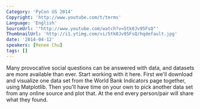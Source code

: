```yaml
---
Category: 'PyCon US 2014'
Copyright: 'http://www.youtube.com/t/terms'
Language: 'English'
SourceUrl: '"http://www.youtube.com/watch?v=5tk0Jv95FsQ"'
ThumbnailUrl: 'http://i1.ytimg.com/vi/5tk0Jv95FsQ/hqdefault.jpg'
date: '2014-04-12'
speakers: [Renee Chu]
tags: []
---
```

Many provocative social questions can be answered with data, and datasets are more available than ever. Start working with it here. First we'll download and visualize one data set from the World Bank Indicators page together, using Matplotlib. Then you'll have time on your own to pick another data set from any online source and plot that. At the end every person/pair will share what they found.